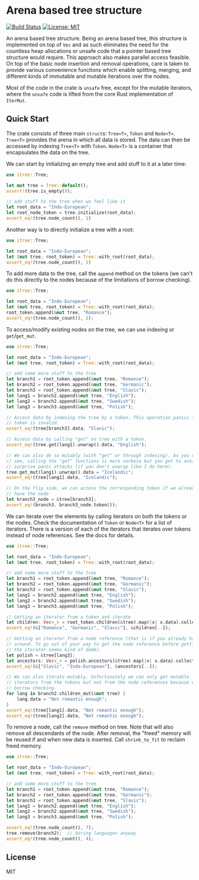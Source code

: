 # Arena based tree structure

[![Build Status](https://travis-ci.com/macthecadillac/itree.svg?branch=master)](https://travis-ci.com/macthecadillac/itree)
[![License: MIT](https://img.shields.io/badge/License-MIT-yellow.svg)](https://opensource.org/licenses/MIT)

An arena based tree structure. Being an arena based tree, this structure is
implemented on top of `Vec` and as such eliminates the need for the countless
heap allocations or unsafe code that a pointer based tree structure would
require. This approach also makes parallel access feasible.  On top of the basic
node insertion and removal operations, care is taken to provide various
convenience functions which enable splitting, merging, and different kinds of
immutable and mutable iterations over the nodes.

Most of the code in the crate is `unsafe` free, except for the mutable
iterators, where the `unsafe` code is lifted from the core Rust
implementation of `IterMut`.

## Quick Start

The crate consists of three main `struct`s: `Tree<T>`, `Token` and
`Node<T>`. `Tree<T>` provides the arena in which all data is stored.
The data can then be accessed by indexing `Tree<T>` with `Token`. `Node<T>`
is a container that encapsulates the data on the tree.

We can start by initializing an empty tree and add stuff to it at a later
time:
```rust
use itree::Tree;

let mut tree = Tree::default();
assert!(tree.is_empty());

// add stuff to the tree when we feel like it
let root_data = "Indo-European";
let root_node_token = tree.initialize(root_data);
assert_eq!(tree.node_count(), 1)
```

Another way is to directly initialize a tree with a root:
```rust
use itree::Tree;

let root_data = "Indo-European";
let (mut tree, root_token) = Tree::with_root(root_data);
assert_eq!(tree.node_count(), 1)
```

To add more data to the tree, call the `append` method on the tokens (we
can't do this directly to the nodes because of the limitations of borrow
checking).
```rust
use itree::Tree;

let root_data = "Indo-European";
let (mut tree, root_token) = Tree::with_root(root_data);
root_token.append(&mut tree, "Romance");
assert_eq!(tree.node_count(), 2);
```

To access/modify existing nodes on the tree, we can use indexing or
`get`/`get_mut`.
```rust
use itree::Tree;

let root_data = "Indo-European";
let (mut tree, root_token) = Tree::with_root(root_data);

// add some more stuff to the tree
let branch1 = root_token.append(&mut tree, "Romance");
let branch2 = root_token.append(&mut tree, "Germanic");
let branch3 = root_token.append(&mut tree, "Slavic");
let lang1 = branch2.append(&mut tree, "English");
let lang2 = branch2.append(&mut tree, "Swedish");
let lang3 = branch3.append(&mut tree, "Polish");

// Access data by indexing the tree by a token. This operation panics if the
// token is invalid.
assert_eq!(tree[branch3].data, "Slavic");

// Access data by calling "get" on tree with a token.
assert_eq!(tree.get(lang1).unwrap().data, "English");

// We can also do so mutably (with "get" or through indexing). As you can
// see, calling the "get" functions is more verbose but you get to avoid
// surprise panic attacks (if you don't unwrap like I do here).
tree.get_mut(lang1).unwrap().data = "Icelandic";
assert_eq!(tree[lang1].data, "Icelandic");

// On the flip side, we can access the corresponding token if we already
// have the node
let branch3_node = &tree[branch3];
assert_eq!(branch3, branch3_node.token());
```

We can iterate over the elements by calling iterators on both the tokens
or the nodes. Check the documentation of `Token` or `Node<T>` for a list
of iterators. There is a version of each of the iterators that iterates
over tokens instead of node references. See the docs for details.
```rust
use itree::Tree;

let root_data = "Indo-European";
let (mut tree, root_token) = Tree::with_root(root_data);

// add some more stuff to the tree
let branch1 = root_token.append(&mut tree, "Romance");
let branch2 = root_token.append(&mut tree, "Germanic");
let branch3 = root_token.append(&mut tree, "Slavic");
let lang1 = branch2.append(&mut tree, "English");
let lang2 = branch2.append(&mut tree, "Swedish");
let lang3 = branch3.append(&mut tree, "Polish");

// Getting an iterator from a token and iterate
let children: Vec<_> = root_token.children(&tree).map(|x| x.data).collect();
assert_eq!(&["Romance", "Germanic", "Slavic"], &children[..]);

// Getting an iterator from a node reference (that is if you already have it
// around. To go out of your way to get the node reference before getting
// the iterator seems kind of dumb).
let polish = &tree[lang3];
let ancestors: Vec<_> = polish.ancestors(&tree).map(|x| x.data).collect();
assert_eq!(&["Slavic", "Indo-European"], &ancestors[..]);

// We can also iterate mutably. Unfortunately we can only get mutable
// iterators from the tokens but not from the node references because of
// borrow checking.
for lang in branch2.children_mut(&mut tree) {
    lang.data = "Not romantic enough";
}
assert_eq!(tree[lang1].data, "Not romantic enough");
assert_eq!(tree[lang2].data, "Not romantic enough");
```

To remove a node, call the `remove` method on tree. Note that will also
remove all descendants of the node. After removal, the "freed" memory will
be reused if and when new data is inserted. Call `shrink_to_fit` to
reclaim freed memory.

```rust
use itree::Tree;

let root_data = "Indo-European";
let (mut tree, root_token) = Tree::with_root(root_data);

// add some more stuff to the tree
let branch1 = root_token.append(&mut tree, "Romance");
let branch2 = root_token.append(&mut tree, "Germanic");
let branch3 = root_token.append(&mut tree, "Slavic");
let lang1 = branch2.append(&mut tree, "English");
let lang2 = branch2.append(&mut tree, "Swedish");
let lang3 = branch3.append(&mut tree, "Polish");

assert_eq!(tree.node_count(), 7);
tree.remove(branch2);  // boring languages anyway
assert_eq!(tree.node_count(), 4);
```

## License

MIT
